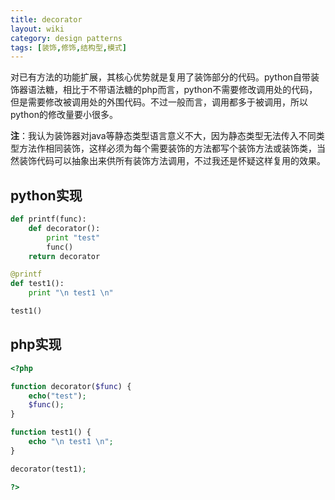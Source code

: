 ```yaml
---
title: decorator
layout: wiki
category: design patterns
tags: [装饰,修饰,结构型,模式]
---
```


对已有方法的功能扩展，其核心优势就是复用了装饰部分的代码。python自带装饰器语法糖，相比于不带语法糖的php而言，python不需要修改调用处的代码，但是需要修改被调用处的外围代码。不过一般而言，调用都多于被调用，所以python的修改量要小很多。

**注**：我认为装饰器对java等静态类型语言意义不大，因为静态类型无法传入不同类型方法作相同装饰，这样必须为每个需要装饰的方法都写个装饰方法或装饰类，当然装饰代码可以抽象出来供所有装饰方法调用，不过我还是怀疑这样复用的效果。

## python实现

~~~python
def printf(func):
    def decorator():
        print "test"
        func()
    return decorator

@printf
def test1():
    print "\n test1 \n"

test1()
~~~

## php实现

~~~php
<?php

function decorator($func) {
    echo("test");
    $func();
}

function test1() {
    echo "\n test1 \n";
}

decorator(test1);

?>
~~~


